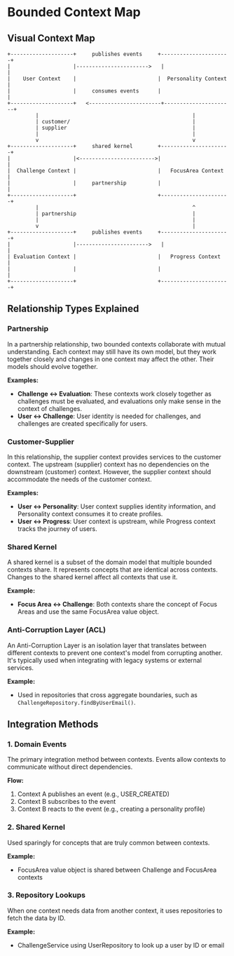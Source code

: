 # Bounded Context Map

## Visual Context Map

```
+--------------------+     publishes events     +----------------------+
|                    |----------------------->   |                      |
|    User Context    |                          |  Personality Context  |
|                    |     consumes events      |                      |
+--------------------+   <-----------------------+----------------------+
         |                                                 |
         | customer/                                       |
         | supplier                                        |
         |                                                 |
         v                                                 v
+--------------------+     shared kernel        +----------------------+
|                    |<------------------------>|                      |
|  Challenge Context |                          |   FocusArea Context  |
|                    |     partnership          |                      |
+--------------------+                          +----------------------+
         |                                                 ^
         | partnership                                     |
         |                                                 |
         v                                                 |
+--------------------+     publishes events     +----------------------+
|                    |----------------------->   |                      |
| Evaluation Context |                          |   Progress Context   |
|                    |                          |                      |
+--------------------+                          +----------------------+
```

## Relationship Types Explained

### Partnership
In a partnership relationship, two bounded contexts collaborate with mutual understanding. Each context may still have its own model, but they work together closely and changes in one context may affect the other. Their models should evolve together.

**Examples:**
- **Challenge <-> Evaluation**: These contexts work closely together as challenges must be evaluated, and evaluations only make sense in the context of challenges.
- **User <-> Challenge**: User identity is needed for challenges, and challenges are created specifically for users.

### Customer-Supplier
In this relationship, the supplier context provides services to the customer context. The upstream (supplier) context has no dependencies on the downstream (customer) context. However, the supplier context should accommodate the needs of the customer context.

**Examples:**
- **User <-> Personality**: User context supplies identity information, and Personality context consumes it to create profiles.
- **User <-> Progress**: User context is upstream, while Progress context tracks the journey of users.

### Shared Kernel
A shared kernel is a subset of the domain model that multiple bounded contexts share. It represents concepts that are identical across contexts. Changes to the shared kernel affect all contexts that use it.

**Example:**
- **Focus Area <-> Challenge**: Both contexts share the concept of Focus Areas and use the same FocusArea value object.

### Anti-Corruption Layer (ACL)
An Anti-Corruption Layer is an isolation layer that translates between different contexts to prevent one context's model from corrupting another. It's typically used when integrating with legacy systems or external services.

**Example:**
- Used in repositories that cross aggregate boundaries, such as `ChallengeRepository.findByUserEmail()`.

## Integration Methods

### 1. Domain Events
The primary integration method between contexts. Events allow contexts to communicate without direct dependencies.

**Flow:**
1. Context A publishes an event (e.g., USER_CREATED)
2. Context B subscribes to the event
3. Context B reacts to the event (e.g., creating a personality profile)

### 2. Shared Kernel
Used sparingly for concepts that are truly common between contexts.

**Example:**
- FocusArea value object is shared between Challenge and FocusArea contexts

### 3. Repository Lookups
When one context needs data from another context, it uses repositories to fetch the data by ID.

**Example:**
- ChallengeService using UserRepository to look up a user by ID or email 